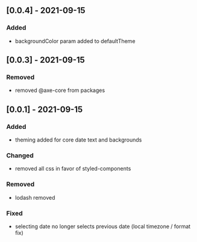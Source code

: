 ## [0.0.4] - 2021-09-15
### Added
- backgroundColor param added to defaultTheme

## [0.0.3] - 2021-09-15
### Removed
- removed @axe-core from packages

## [0.0.1] - 2021-09-15
### Added
- theming added for core date text and backgrounds

### Changed
- removed all css in favor of styled-components

### Removed
- lodash removed

### Fixed
- selecting date no longer selects previous date (local timezone / format fix)